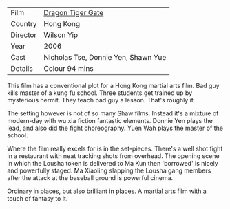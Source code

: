 | | |
|-|-|
Film|[Dragon Tiger Gate](https://www.imdb.com/title/tt0482930/)
Country|Hong Kong
Director|Wilson Yip
Year|2006
Cast|Nicholas Tse, Donnie Yen, Shawn Yue
Details|Colour 94 mins

This film has a conventional plot for a Hong Kong
martial arts film.  Bad guy kills master of a kung fu
school.  Three students get trained up by mysterious
hermit.  They teach bad guy a lesson.  That's roughly it.

The setting however is not of so many Shaw films.  Instead
it's a mixture of modern-day with wu xia fiction fantastic
elements.  Donnie Yen plays the lead, and also did the
fight choreography.  Yuen Wah plays the master of the school.

Where the film really excels for is in the set-pieces.
There's a well shot fight in a restaurant with neat tracking
shots from overhead.  The opening scene in which the Lousha
token is delivered to Ma Kun then 'borrowed' is nicely
and powerfully staged.  Ma Xiaoling slapping the Lousha
gang members after the attack at the baseball ground is
powerful cinema.

Ordinary in places, but also brilliant in places.  A martial
arts film with a touch of fantasy to it.